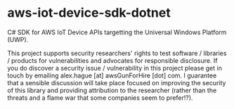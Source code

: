 # aws-iot-device-sdk-dotnet
C# SDK for AWS IoT Device APIs targetting the Universal Windows Platform (UWP).

This project supports security researchers' rights to test software / libraries / products for vulnerabilities and advocates for responsible disclosure. If you do discover a security issue / vulnerability in this project please get in touch by emailing alex.hague [at] awsGunForHire [dot] com. I guarantee that a sensible discussion will take place focused on improving the security of this library and providing attribution to the researcher (rather than the threats and a flame war that some companies seem to prefer!?).
